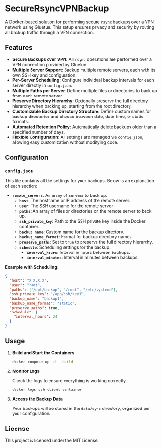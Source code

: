 # SecureRsyncVPNBackup

A Docker-based solution for performing secure `rsync` backups over a VPN network using Gluetun. This setup ensures privacy and security by routing all backup traffic through a VPN connection.

## Features

- **Secure Backups over VPN**: All `rsync` operations are performed over a VPN connection provided by Gluetun.
- **Multiple Server Support**: Backup multiple remote servers, each with its own SSH key and configuration.
- **Per-Server Scheduling**: Configure individual backup intervals for each server directly in `config.json`.
- **Multiple Paths per Server**: Define multiple files or directories to back up from each remote server.
- **Preserve Directory Hierarchy**: Optionally preserve the full directory hierarchy when backing up, starting from the root directory.
- **Customizable Backup Directory Structure**: Define custom names for backup directories and choose between date, date-time, or static formats.
- **Automated Retention Policy**: Automatically delete backups older than a specified number of days.
- **Flexible Configuration**: All settings are managed via `config.json`, allowing easy customization without modifying code.

## Configuration

### `config.json`

This file contains all the settings for your backups. Below is an explanation of each section:

- **`remote_servers`**: An array of servers to back up.
  - **`host`**: The hostname or IP address of the remote server.
  - **`user`**: The SSH username for the remote server.
  - **`paths`**: An array of files or directories on the remote server to back up.
  - **`ssh_private_key`**: Path to the SSH private key inside the Docker container.
  - **`backup_name`**: Custom name for the backup directory.
  - **`backup_name_format`**: Format for backup directory names.
  - **`preserve_paths`**: Set to `true` to preserve the full directory hierarchy.
  - **`schedule`**: Scheduling settings for the backup.
    - **`interval_hours`**: Interval in hours between backups.
    - **`interval_minutes`**: Interval in minutes between backups.

**Example with Scheduling:**

```json
{
  "host": "X.X.X.X",
  "user": "root",
  "paths": ["/opt/backup", "/root", "/etc/systemd"],
  "ssh_private_key": "/app/ssh/key1",
  "backup_name": "backup1",
  "backup_name_format": "static",
  "preserve_paths": true,
  "schedule": {
    "interval_hours": 24
  }
}
```

## Usage

1. **Build and Start the Containers**

   ```bash
   docker-compose up -d --build
   ```

2. **Monitor Logs**

   Check the logs to ensure everything is working correctly.

   ```bash
   docker logs ssh-client-container
   ```

3. **Access the Backup Data**

   Your backups will be stored in the `data/sync` directory, organized per your configuration.

## License

This project is licensed under the MIT License.
